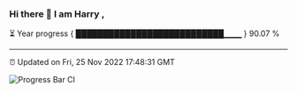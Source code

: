 ### Hi there 👋 I am Harry , 

⏳ Year progress { ███████████████████████████▁▁▁ } 90.07 %

---

⏰ Updated on Fri, 25 Nov 2022 17:48:31 GMT

![Progress Bar CI](https://github.com/duykhang68/duykhang68/workflows/Progress%20Bar%20CI/badge.svg)
